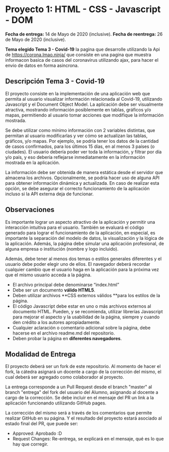 # Proyecto 1:  HTML - CSS - Javascript - DOM

**Fecha de entrega:** 14 de Mayo de 2020 (inclusive).
**Fecha de reentrega:** 26 de Mayo de 2020 (inclusive).

**Tema elegido Tema 3 - Covid-19**
la pagina que desarrolle utilizando la Api de https://corona.lmao.ninja/ que consiste en una pagina que muestra informacon basica de casos del coronavirus utilizando ajax, para hacer el envio de datos en forma asincrona.


## **Descripción Tema 3 - Covid-19**

El proyecto consiste en la implementación de una aplicación web que permita al usuario visualizar información relacionada al Covid-19, utilizando Javascript y el Document Object Model. La aplicación debe ser visualmente atractiva, mostrando información posiblemente en tablas, gráficos y/o mapas, permitiendo al usuario tomar acciones que modifique la información mostrada.

Se debe utilizar como mínimo información con 2 variables distintas, que permitan al usuario modificarlas y ver cómo se actualizan las tablas, gráficos, y/o mapas. Por ejemplo, se podría tener los datos de la cantidad de casos confirmados, para los últimos 15 días, en al menos 3 países (o ciudades). El usuario debería poder ver toda la información, y filtrar por día y/o país, y eso debería reflejarse inmediatamente en la información mostrada en la aplicación.


La información debe ser obtenida de manera estática desde el servidor que almacena los archivos. Opcionalmente, se podría hacer uso de alguna API para obtener información dinámica y actualizada. En caso de realizar esta opción, se debe asegurar el correcto funcionamiento de la aplicación incluso si la API externa deja de funcionar.

## Observaciones


Es importante lograr un aspecto atractivo de la aplicación y permitir una interacción intuitiva para el usuario. También se evaluará el código generado para lograr el funcionamiento de la aplicación, en especial, es importante la separación del modelo de datos, la visualización y la lógica de la aplicación. Además, la página debe simular una aplicación profesional, de alguna empresa o institución (nombre y logo incluido).

Además, debe tener al menos dos temas o estilos generales diferentes y el usuario debe poder elegir uno de ellos. El navegador deberá recordar cualquier cambio que el usuario haga en la aplicación para la próxima vez que el mismo usuario acceda a la página.


*   El archivo principal debe denominarse “index.html”
*   Debe ser un documento **válido HTML5**.
*   Deben utilizar archivos **CSS externos válidos **para los estilos de la página.
*   El código Javascript debe estar en uno o más archivos externos al documento HTML. Pueden, y se recomienda, utilizar librerías Javascript para mejorar el aspecto y la usabilidad de la página, siempre y cuando den crédito a los autores apropiadamente.
*   Cualquier aclaración o comentario adicional sobre la página, debe hacerse en el archivo readme.md del repositorio.
*   Deben probar la página en **diferentes navegadores**.


## Modalidad de Entrega

El proyecto deberá ser un fork de este repositorio. Al momento de hacer el fork, la cátedra asignará un docente a cargo de la corrección del mismo, el cual deberá ser agregado como colaborador al proyecto.

La entrega corresponde a un Pull Request desde el branch "master" al branch "entrega" del fork del usuario del Alumno, asignando al docente a cargo de la corrección. Se debe incluir en el mensaje del PR un link a la aplicación funcionando utilizando GitHub pages.

La corrección del mismo será a través de los comentarios que permite realizar GitHub en su página. Y el resultado del proyecto estará asociado al estado final del PR, que puede ser:

*   Approved: Aprobado :D
*   Request Changes: Re-entrega, se explicará en el mensaje, qué es lo que hay que corregir.
